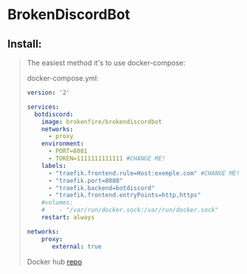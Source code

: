 # BrokenDiscordBot

## Install:

> The easiest method it's to use docker-compose:
> 
> docker-compose.yml:
> ```YAML
> version: '2'
> 
> services:
>   botdiscord:
>     image: brokenfire/brokendiscordbot 
>     networks:
>       - proxy
>     environment:
>       - PORT=8081
>       - TOKEN=1111111111111 #CHANGE ME!
>     labels:
>       - "traefik.frontend.rule=Host:exemple.com" #CHANGE ME!
>       - "traefik.port=8080"
>       - "traefik.backend=botdiscord"
>       - "traefik.frontend.entryPoints=http,https"
>     #volumes:
>     #    - "/var/run/docker.sock:/var/run/docker.sock"
>     restart: always
> 
> networks:
>     proxy:
>        external: true 
> ```
> Docker hub [repo](https://hub.docker.com/r/brokenfire/brokendiscordbot/)
